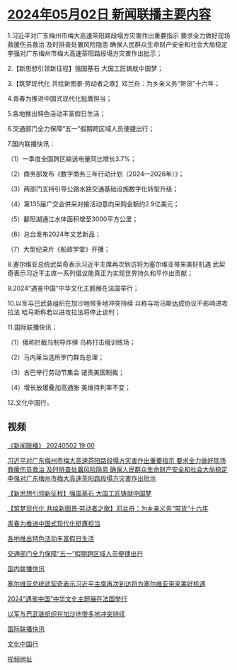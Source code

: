 # [2024年05月02日 新闻联播主要内容](https://tv.cctv.com/lm/xwlb/day/20240502.shtml)

1.习近平对广东梅州市梅大高速茶阳路段塌方灾害作出重要指示 要求全力做好现场救援伤员救治 及时排查处置风险隐患 确保人民群众生命财产安全和社会大局稳定 李强对广东梅州市梅大高速茶阳路段塌方灾害作出批示；

2.【新思想引领新征程】强国基石 大国工匠铸就中国梦；

3.【筑梦现代化 共绘新图景·劳动者之歌】邓兰舟：为乡亲义务“带货”十六年；

4.青春为推进中国式现代化挺膺担当；

5.各地推出特色活动丰富假日生活；

6.交通部门全力保障“五一”假期跨区域人员便捷出行；

7.国内联播快讯：

（1）一季度全国跨区输送电量同比增长3.7%；

（2）商务部发布《数字商务三年行动计划（2024—2026年）》；

（3）两部门支持引导公路水路交通基础设施数字化转型升级；

（4）第135届广交会供采对接活动意向采购金额约2.9亿美元；

（5）鄱阳湖通江水体面积增至3000平方公里；

（6）总台发布2024年文艺新品；

（7）大型纪录片《船政学堂》开播；

8.塞尔维亚总统武契奇表示习近平主席再次到访将为塞尔维亚带来美好机遇 武契奇表示习近平主席一系列倡议能真正为实现世界持久和平作出贡献；

9.2024“遇鉴中国”中华文化主题展在法国举行；

10.以军与巴武装组织在加沙地带多地冲突持续 以称与哈马斯达成协议不影响进攻拉法 哈马斯称若以进攻拉法将停止谈判；

11.国际联播快讯：

（1）俄称拦截乌制导炸弹 乌称打击俄训练场；

（2）马内莱当选所罗门群岛总理；

（3）古巴举行劳动节集会 谴责美国制裁；

（4）增长放缓叠加高通胀 美维持利率不变；

12.文化中国行。

## 视频

[《新闻联播》 20240502 19:00](https://tv.cctv.com/2024/05/02/VIDERXoOzV5F2MKncDpNmGjg240502.shtml)

[习近平对广东梅州市梅大高速茶阳路段塌方灾害作出重要指示 要求全力做好现场救援伤员救治 及时排查处置风险隐患 确保人民群众生命财产安全和社会大局稳定 李强对广东梅州市梅大高速茶阳路段塌方灾害作出批示](https://tv.cctv.com/2024/05/02/VIDEOQTG2884HLhfL2Cub2nM240502.shtml)

[【新思想引领新征程】强国基石 大国工匠铸就中国梦](https://tv.cctv.com/2024/05/02/VIDErpNNmReEm6h1x2ctYty8240502.shtml)

[【筑梦现代化 共绘新图景·劳动者之歌】邓兰舟：为乡亲义务“带货”十六年](https://tv.cctv.com/2024/05/02/VIDECPUhbUneMYvM9cVHSXlv240502.shtml)

[青春为推进中国式现代化挺膺担当](https://tv.cctv.com/2024/05/02/VIDE7WTjvyeg8D4cMV11kQPG240502.shtml)

[各地推出特色活动丰富假日生活](https://tv.cctv.com/2024/05/02/VIDEuDnBw8PygzYo5zRnWUvw240502.shtml)

[交通部门全力保障“五一”假期跨区域人员便捷出行](https://tv.cctv.com/2024/05/02/VIDEeRcNVx7SIP14TR6BrF7N240502.shtml)

[国内联播快讯](https://tv.cctv.com/2024/05/02/VIDEZdrEuIoCRWjEX1HQ2l3x240502.shtml)

[塞尔维亚总统武契奇表示习近平主席再次到访将为塞尔维亚带来美好机遇](https://tv.cctv.com/2024/05/02/VIDEfO54tXVACgTgXg7BWPF2240502.shtml)

[2024“遇鉴中国”中华文化主题展在法国举行](https://tv.cctv.com/2024/05/02/VIDEpNIDjgSRfrmMy1CyXseF240502.shtml)

[以军与巴武装组织在加沙地带多地冲突持续](https://tv.cctv.com/2024/05/02/VIDE2eOy9TAlS51FPzxfz7sB240502.shtml)

[国际联播快讯](https://tv.cctv.com/2024/05/02/VIDE2XDBYYfyksiNKXU1riNx240502.shtml)

[文化中国行](https://tv.cctv.com/2024/05/02/VIDEqYhRRIeN196C7On0JlAK240502.shtml)

[视频地址](https://tv.cctv.com/lm/xwlb/day/20240502.shtml) 


